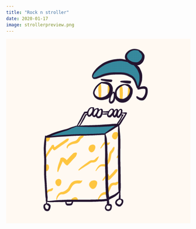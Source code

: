 ```yaml
---
title: "Rock n stroller"
date: 2020-01-17
image: strollerpreview.png
---
```



![Rock n stroller](rocknstroller.gif)